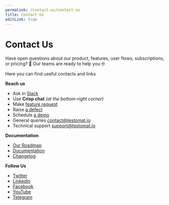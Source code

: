 ```yaml
---
permalink: /contact-us/contact-us
title: Contact Us
editLink: true
---
```


# Contact Us

Have open questions about our product, features, user flows, subscriptions, or pricing? 🤔
Our teams are ready to help you 🤓 

Here you can find useful contacts and links

**Reach us** 

- Ask in [Slack](https://join.slack.com/t/testomatio/shared_invite/zt-1ac24wnao-EICi76nXmHbW3GQH4d22uA) 
- Use **Crisp chat** _(at the bottom-right corner)_
- Make [feature request](https://testomat.nolt.io/roadmap)
- Raise [a defect](https://github.com/testomatio/app/issues/)
- Schedule [a demo](https://calendly.com/testomatio/demo)
- General queries contact@testomat.io
- Technical support support@testomat.io

**Documentation**

- [Our Roadmap](https://testomat.nolt.io/roadmap) 
- [Documentation](https://docs.testomat.io/) 
- [Changelog](https://changelog.testomat.io/) 

**Follow Us**

- [Twitter](https://twitter.com/testomatio) 
- [Linkedin](https://www.linkedin.com/company/testomatio/) 
- [Facebook](https://www.facebook.com/testomatio) 
- [YouTube](https://www.youtube.com/channel/UCjVETzkhixcVPwK7MYEb5cA) 
- [Telegram](https://t.me/testomatio) 
